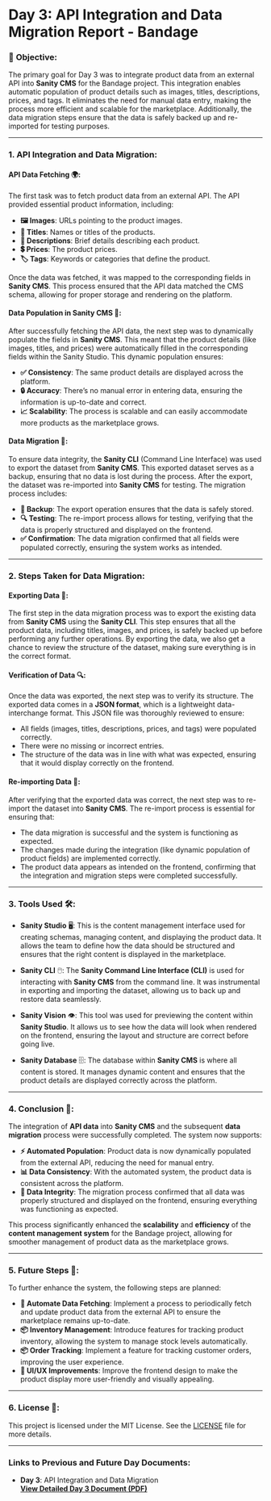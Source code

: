 # Day 3: API Integration and Data Migration Report - Bandage

### 📝 **Objective**:
The primary goal for Day 3 was to integrate product data from an external API into **Sanity CMS** for the Bandage project. This integration enables automatic population of product details such as images, titles, descriptions, prices, and tags. It eliminates the need for manual data entry, making the process more efficient and scalable for the marketplace. Additionally, the data migration steps ensure that the data is safely backed up and re-imported for testing purposes.

---

### 1. **API Integration and Data Migration**:

#### **API Data Fetching** 🌍:
The first task was to fetch product data from an external API. The API provided essential product information, including:
- **🖼️ Images**: URLs pointing to the product images.
- **📝 Titles**: Names or titles of the products.
- **📜 Descriptions**: Brief details describing each product.
- **💲 Prices**: The product prices.
- **🏷️ Tags**: Keywords or categories that define the product.

Once the data was fetched, it was mapped to the corresponding fields in **Sanity CMS**. This process ensured that the API data matched the CMS schema, allowing for proper storage and rendering on the platform.

#### **Data Population in Sanity CMS** 🔄:
After successfully fetching the API data, the next step was to dynamically populate the fields in **Sanity CMS**. This meant that the product details (like images, titles, and prices) were automatically filled in the corresponding fields within the Sanity Studio. This dynamic population ensures:
- **✅ Consistency**: The same product details are displayed across the platform.
- **🔒 Accuracy**: There’s no manual error in entering data, ensuring the information is up-to-date and correct.
- **📈 Scalability**: The process is scalable and can easily accommodate more products as the marketplace grows.

#### **Data Migration** 🔁:
To ensure data integrity, the **Sanity CLI** (Command Line Interface) was used to export the dataset from **Sanity CMS**. This exported dataset serves as a backup, ensuring that no data is lost during the process. After the export, the dataset was re-imported into **Sanity CMS** for testing. The migration process includes:
- **💾 Backup**: The export operation ensures that the data is safely stored.
- **🔍 Testing**: The re-import process allows for testing, verifying that the data is properly structured and displayed on the frontend.
- **✅ Confirmation**: The data migration confirmed that all fields were populated correctly, ensuring the system works as intended.

---

### 2. **Steps Taken for Data Migration**:

#### **Exporting Data** 💾:
The first step in the data migration process was to export the existing data from **Sanity CMS** using the **Sanity CLI**. This step ensures that all the product data, including titles, images, and prices, is safely backed up before performing any further operations. By exporting the data, we also get a chance to review the structure of the dataset, making sure everything is in the correct format.

#### **Verification of Data** 🔍:
Once the data was exported, the next step was to verify its structure. The exported data comes in a **JSON format**, which is a lightweight data-interchange format. This JSON file was thoroughly reviewed to ensure:
- All fields (images, titles, descriptions, prices, and tags) were populated correctly.
- There were no missing or incorrect entries.
- The structure of the data was in line with what was expected, ensuring that it would display correctly on the frontend.

#### **Re-importing Data** 🔄:
After verifying that the exported data was correct, the next step was to re-import the dataset into **Sanity CMS**. The re-import process is essential for ensuring that:
- The data migration is successful and the system is functioning as expected.
- The changes made during the integration (like dynamic population of product fields) are implemented correctly.
- The product data appears as intended on the frontend, confirming that the integration and migration steps were completed successfully.

---

### 3. **Tools Used** 🛠️:

- **Sanity Studio** 🖥️: This is the content management interface used for creating schemas, managing content, and displaying the product data. It allows the team to define how the data should be structured and ensures that the right content is displayed in the marketplace.
  
- **Sanity CLI** 🖱️: The **Sanity Command Line Interface (CLI)** is used for interacting with **Sanity CMS** from the command line. It was instrumental in exporting and importing the dataset, allowing us to back up and restore data seamlessly.
  
- **Sanity Vision** 👁️: This tool was used for previewing the content within **Sanity Studio**. It allows us to see how the data will look when rendered on the frontend, ensuring the layout and structure are correct before going live.

- **Sanity Database** 🗄️: The database within **Sanity CMS** is where all content is stored. It manages dynamic content and ensures that the product details are displayed correctly across the platform.

---

### 4. **Conclusion** 🎉:
The integration of **API data** into **Sanity CMS** and the subsequent **data migration** process were successfully completed. The system now supports:
- **⚡ Automated Population**: Product data is now dynamically populated from the external API, reducing the need for manual entry.
- **📊 Data Consistency**: With the automated system, the product data is consistent across the platform.
- **🔐 Data Integrity**: The migration process confirmed that all data was properly structured and displayed on the frontend, ensuring everything was functioning as expected.

This process significantly enhanced the **scalability** and **efficiency** of the **content management system** for the Bandage project, allowing for smoother management of product data as the marketplace grows.

---

### 5. **Future Steps** 🔮:
To further enhance the system, the following steps are planned:
- **🔄 Automate Data Fetching**: Implement a process to periodically fetch and update product data from the external API to ensure the marketplace remains up-to-date.
- **📦 Inventory Management**: Introduce features for tracking product inventory, allowing the system to manage stock levels automatically.
- **📦 Order Tracking**: Implement a feature for tracking customer orders, improving the user experience.
- **🎨 UI/UX Improvements**: Improve the frontend design to make the product display more user-friendly and visually appealing.

---

### 6. **License** 📜:
This project is licensed under the MIT License. See the [LICENSE](LICENSE) file for more details.

---

### Links to Previous and Future Day Documents:


- **Day 3**: API Integration and Data Migration  
[**View Detailed Day 3 Document (PDF)**](https://github.com/muhammadmubashir72/Marketplace_Builder_Hackathon_Task_2025/blob/master/Day3_API_Integration_and_Data_Migration/Day3_API_Integration_and_Data_Migration.pdf)
